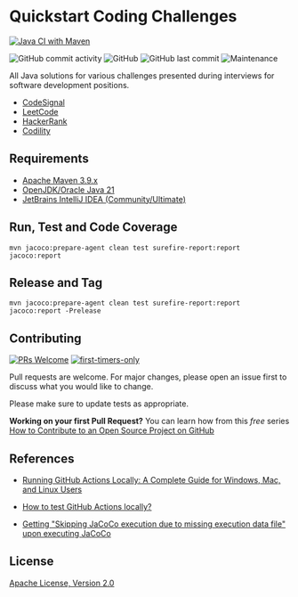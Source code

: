 # Quickstart Coding Challenges

[![Java CI with Maven](https://github.com/shortthirdman/QuickStart-Coding-Challenges/actions/workflows/maven.yml/badge.svg?event=workflow_dispatch)](https://github.com/shortthirdman/QuickStart-Coding-Challenges/actions/workflows/maven.yml)

![GitHub commit activity](https://img.shields.io/github/commit-activity/w/shortthirdman/QuickStart-Coding-Challenges)	![GitHub](https://img.shields.io/github/license/shortthirdman/QuickStart-Coding-Challenges)	![GitHub last commit](https://img.shields.io/github/last-commit/shortthirdman/QuickStart-Coding-Challenges)	![Maintenance](https://img.shields.io/maintenance/yes/2024)

All Java solutions for various challenges presented during interviews for software development positions.

- [CodeSignal](https://app.codesignal.com)
- [LeetCode](https://leetcode.com)
- [HackerRank](https://hackerrank.com)
- [Codility](https://app.codility.com)

## Requirements

- [Apache Maven 3.9.x](https://maven.apache.org/)
- [OpenJDK/Oracle Java 21](https://www.oracle.com/java/technologies/downloads/)
- [JetBrains IntelliJ IDEA (Community/Ultimate)](https://www.jetbrains.com/idea/)


## Run, Test and Code Coverage

```shell
mvn jacoco:prepare-agent clean test surefire-report:report jacoco:report
```

## Release and Tag

```shell
mvn jacoco:prepare-agent clean test surefire-report:report jacoco:report -Prelease
```


## Contributing

[![PRs Welcome](https://img.shields.io/badge/PRs-welcome-brightgreen.svg?style=flat-square)](http://makeapullrequest.com)
[![first-timers-only](https://img.shields.io/badge/first--timers--only-friendly-blue.svg?style=flat-square)](https://www.firsttimersonly.com/)

Pull requests are welcome. For major changes, please open an issue first to discuss what you would like to change.

Please make sure to update tests as appropriate.

**Working on your first Pull Request?** You can learn how from this *free* series [How to Contribute to an Open Source Project on GitHub](https://kcd.im/pull-request)

## References

- [Running GitHub Actions Locally: A Complete Guide for Windows, Mac, and Linux Users](https://medium.com/debasishkumardas5/running-github-actions-locally-a-complete-guide-for-windows-mac-and-linux-users-34c45999c7cd)

- [How to test GitHub Actions locally?](https://www.browserstack.com/guide/test-github-actions-locally)

- [Getting "Skipping JaCoCo execution due to missing execution data file" upon executing JaCoCo](https://stackoverflow.com/questions/18107375/getting-skipping-jacoco-execution-due-to-missing-execution-data-file-upon-exec)

## License

[Apache License, Version 2.0](https://www.apache.org/licenses/LICENSE-2.0)
